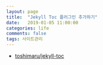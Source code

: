 ```yaml
---
layout: page
title:  "Jekyll Toc 플러그인 추가하기"
date:   2019-01-05 11:00:00
categories: life
comments: false
tags: 사이트관리
---
```


* [toshimaru/jekyll-toc](https://github.com/toshimaru/jekyll-toc)
